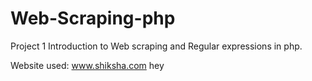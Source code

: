 # Web-Scraping-php
Project 1
Introduction to Web scraping and Regular expressions in php.

Website used: www.shiksha.com
hey


